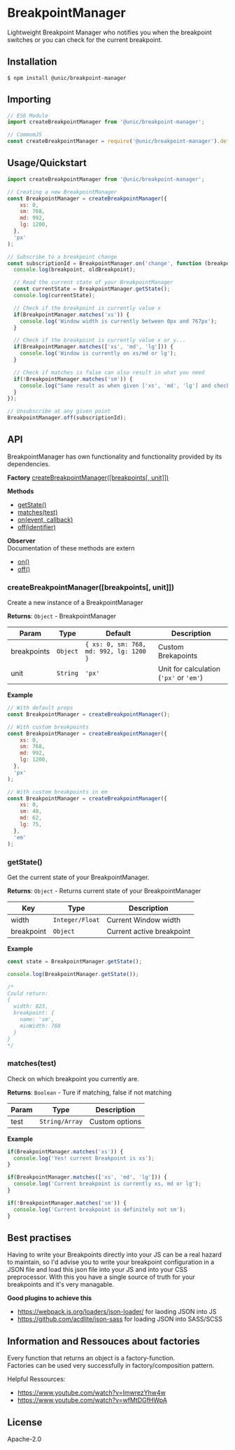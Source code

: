 # BreakpointManager

Lightweight Breakpoint Manager who notifies you when the breakpoint switches or you can check for the current breakpoint.

## Installation

```shell
$ npm install @unic/breakpoint-manager
```

## Importing

```javascript
// ES6 Module
import createBreakpointManager from '@unic/breakpoint-manager';

// CommomJS
const createBreakpointManager = require('@unic/breakpoint-manager').default;
```

## Usage/Quickstart

```js
import createBreakpointManager from '@unic/breakpoint-manager';

// Creating a new BreakpointManager
const BreakpointManager = createBreakpointManager({
    xs: 0,
    sm: 768,
    md: 992,
    lg: 1200,
  },
  'px'
);

// Subscribe to a breakpoint change
const subscriptionId = BreakpointManager.on('change', function (breakpoint, oldBreakpoint) {
  console.log(breakpoint, oldBreakpoint);

  // Read the current state of your BreakpointManager
  const currentState = BreakpointManager.getState();
  console.log(currentState);

  // Check if the breakpoint is currently value x
  if(BreakpointManager.matches('xs')) {
    console.log('Window width is currently between 0px and 767px');
  }

  // Check if the breakpoint is currently value x or y...
  if(BreakpointManager.matches(['xs', 'md', 'lg'])) {
    console.log('Window is currently on xs/md or lg');
  }

  // Check if matches is false can also result in what you need
  if(!BreakpointManager.matches('sm')) {
    console.log("Same result as when given ['xs', 'md', 'lg'] and checkig if it was true");
  }
});

// Unsubscribe at any given point
BreakpointManager.off(subscriptionId);
```

## API

BreakpointManager has own functionality and functionality provided by its dependencies.

**Factory**
[createBreakpointManager([breakpoints[, unit]])](#factory)

**Methods**
* [getState()](#getstate)
* [matches(test)](#matches)
* [on(event, callback)](#on)
* [off(identifier)](#off)

**Observer**  
Documentation of these methods are extern
* [on()](https://github.com/unic/composite-observer#on)
* [off()](https://github.com/unic/composite-observer#off)

<a name="factory"></a>

### createBreakpointManager([breakpoints[, unit]])

Create a new instance of a BreakpointManager

**Returns**: <code>Object</code> - BreakpointManager

| Param | Type | Default | Description |
| --- | --- | --- | --- |
| breakpoints | <code>Object</code> | <code>{ xs: 0, sm: 768, md: 992, lg: 1200 }</code> | Custom Brekapoints |
| unit | <code>String</code> | <code>'px'</code> | Unit for calculation (`'px'` or `'em'`) |

**Example**
```js
// With default props
const BreakpointManager = createBreakpointManager();

// With custom breakpoints
const BreakpointManager = createBreakpointManager({
    xs: 0,
    sm: 768,
    md: 992,
    lg: 1200,
  },
  'px'
);

// With custom breakpoints in em
const BreakpointManager = createBreakpointManager({
    xs: 0,
    sm: 48,
    md: 62,
    lg: 75,
  },
  'em'
);
```

<a name="getstate"></a>

### getState()

Get the current state of your BreakpointManager.

**Returns**: <code>Object</code> - Returns current state of your BreakpointManager

| Key | Type | Description |
| --- | --- | --- |
| width | <code>Integer/Float</code> | Current Window width |
| breakpoint | <code>Object</code> | Current active breakpoint |

**Example**
```js
const state = BreakpointManager.getState();

console.log(BreakpointManager.getState());

/*
Could return:
{
  width: 823,
  breakpoint: {
    name: 'sm',
    minWidth: 768
  }
}
*/
```

<a name="matches"></a>

### matches(test)

Check on which breakpoint you currently are.

**Returns**: <code>Boolean</code> - Ture if matching, false if not matching

| Param | Type | Description |
| --- | --- | --- |
| test | <code>String/Array</code> | Custom options |

**Example**
```js
if(BreakpointManager.matches('xs')) {
  console.log('Yes! current Breakpoint is xs');
}

if(BreakpointManager.matches(['xs', 'md', 'lg'])) {
  console.log('Current breakpoint is currently xs, md or lg');
}

if(!BreakpointManager.matches('sm')) {
  console.log('Current breakpoint is definitely not sm');
}
```

## Best practises

Having to write your Breakpoints directly into your JS can be a real hazard to maintain, so I'd advise you to write your breakpoint configuration in a JSON file and load this json file into your JS and into your CSS preprocessor. With this you have a single source of truth for your breakpoints and it's very managable.

**Good plugins to achieve this**
* https://webpack.js.org/loaders/json-loader/ for laoding JSON into JS
* https://github.com/acdlite/json-sass for loading JSON into SASS/SCSS

## Information and Ressouces about factories

Every function that returns an object is a factory-function.  
Factories can be used very successfully in factory/composition pattern.

Helpful Ressources:
* https://www.youtube.com/watch?v=ImwrezYhw4w
* https://www.youtube.com/watch?v=wfMtDGfHWpA

## License

Apache-2.0
